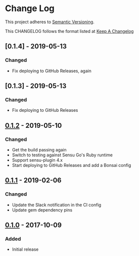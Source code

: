 # Change Log

This project adheres to [Semantic Versioning](http://semver.org/).

This CHANGELOG follows the format listed at [Keep A Changelog](http://keepachangelog.com/)

## [0.1.4] - 2019-05-13
### Changed
- Fix deploying to GitHub Releases, again

## [0.1.3] - 2019-05-13
### Changed
- Fix deploying to GitHub Releases

## [0.1.2] - 2019-05-10
### Changed
- Get the build passing again
- Switch to testing against Sensu Go's Ruby runtime
- Support sensu-plugin 4.x
- Start deploying to GitHub Releases and add a Bonsai config

## [0.1.1] - 2019-02-06
### Changed
- Update the Slack notification in the CI config
- Update gem dependency pins

## [0.1.0] - 2017-10-09
### Added
- Initial release

[0.1.2]: https://github.com/socrata-platform/sensu-plugins-habitat/compare/v0.1.1...v0.1.2
[0.1.1]: https://github.com/socrata-platform/sensu-plugins-habitat/compare/v0.1.0...v0.1.1
[0.1.0]: https://github.com/socrata-platform/sensu-plugins-habitat/tree/v0.1.0
